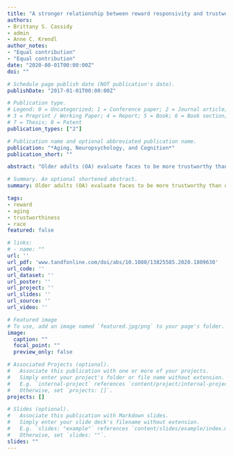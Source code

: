 ```yaml
---
title: "A stronger relationship between reward responsivity and trustworthiness evaluations emerges in healthy aging"
authors:
- Brittany S. Cassidy 
- admin
- Anne C. Krendl
author_notes:
- "Equal contribution"
- "Equal contribution"
date: "2020-08-01T00:00:00Z"
doi: ""

# Schedule page publish date (NOT publication's date).
publishDate: "2017-01-01T00:00:00Z"

# Publication type.
# Legend: 0 = Uncategorized; 1 = Conference paper; 2 = Journal article;
# 3 = Preprint / Working Paper; 4 = Report; 5 = Book; 6 = Book section;
# 7 = Thesis; 8 = Patent
publication_types: ["2"]

# Publication name and optional abbreviated publication name.
publication: "*Aging, Neuropsychology, and Cognition*"
publication_short: ""

abstract: "Older adults (OA) evaluate faces to be more trustworthy than do younger adults (YA), yet the processes supporting these more positive evaluations are unclear. This study identified neural mechanisms spontaneously engaged during face perception that differentially relate to OA’ and YA’ later trustworthiness evaluations. We examined two mechanisms: salience (reflected by amygdala activation) and reward (reflected by caudate activation) – both of which are implicated in evaluating trustworthiness. We emphasized the salience and reward value of specific faces by having OA and YA evaluate ingroup male White and outgroup Black and Asian faces. Participants perceived faces during fMRI and made trustworthiness evaluations after the scan. OA rated White and Black faces as more trustworthy than YA. OA had a stronger positive relationship between caudate activity and trustworthiness than YA when perceiving ingroup, but not outgroup, faces. Ingroup cues might intensify how trustworthiness is rewarding to OA, potentially reinforcing their overall positivity."

# Summary. An optional shortened abstract.
summary: Older adults (OA) evaluate faces to be more trustworthy than do younger adults (YA), yet the processes supporting these more positive evaluations are unclear. This study identified neural mechanisms spontaneously engaged during face perception that differentially relate to OA’ and YA’ later trustworthiness evaluations.

tags:
- reward
- aging
- trustworthiness
- race
featured: false

# links:
# - name: ""  
url: ''
url_pdf: 'www.tandfonline.com/doi/abs/10.1080/13825585.2020.1809630'
url_code: ''
url_dataset: ''
url_poster: ''
url_project: ''
url_slides: ''
url_source: ''
url_video: ''

# Featured image
# To use, add an image named `featured.jpg/png` to your page's folder. 
image:
  caption: ""
  focal_point: ""
  preview_only: false

# Associated Projects (optional).
#   Associate this publication with one or more of your projects.
#   Simply enter your project's folder or file name without extension.
#   E.g. `internal-project` references `content/project/internal-project/index.md`.
#   Otherwise, set `projects: []`.
projects: []

# Slides (optional).
#   Associate this publication with Markdown slides.
#   Simply enter your slide deck's filename without extension.
#   E.g. `slides: "example"` references `content/slides/example/index.md`.
#   Otherwise, set `slides: ""`.
slides: ""
---
```


